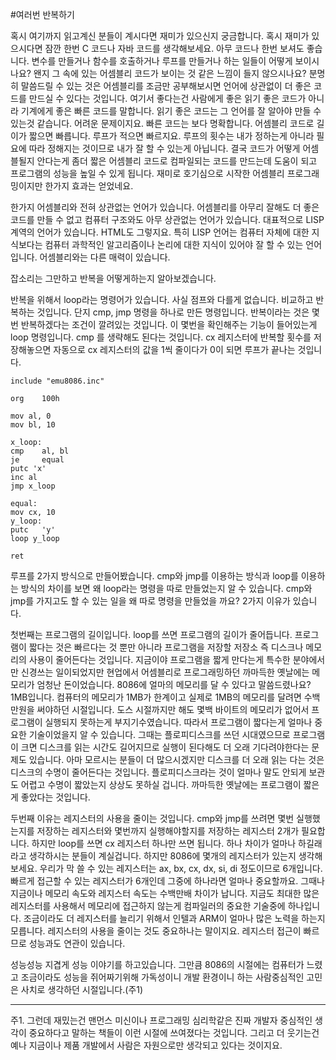 #여러번 반복하기


혹시 여기까지 읽고계신 분들이 계시다면 재미가 있으신지 궁금합니다. 혹시 재미가 있으시다면 잠깐 한번 C 코드나 자바 코드를 생각해보세요. 아무 코드나 한번 보셔도 좋습니다. 변수를 만들거나 함수를 호출하거나 루프를 만들거나 하는 일들이 어떻게 보이시나요? 왠지 그 속에 있는 어셈블리 코드가 보이는 것 같은 느낌이 들지 않으시나요? 분명히 말씀드릴 수 있는 것은 어셈블리를 조금만 공부해보시면 언어에 상관없이 더 좋은 코드를 만드실 수 있다는 것입니다. 여기서 좋다는건 사람에게 좋은 읽기 좋은 코드가 아니라 기계에게 좋은 빠른 코드를 말합니다. 읽기 좋은 코드는 그 언어를 잘 알아야 만들 수 있는것 같습니다. 어려운 문제이지요. 빠른 코드는 보다 명확합니다. 어셈블리 코드로 길이가 짧으면 빠릅니다. 루프가 적으면 빠르지요. 루프의 횟수는 내가 정하는게 아니라 필요에 따라 정해지는 것이므로 내가 잘 할 수 있는게 아닙니다. 결국 코드가 어떻게 어셈블될지 안다는게 좀더 짧은 어셈블리 코드로 컴파일되는 코드를 만드는데 도움이 되고 프로그램의 성능을 높일 수 있게 됩니다. 재미로 호기심으로 시작한 어셈블리 프로그래밍이지만 한가지 효과는 얻었네요.

한가지 어셈블리와 전혀 상관없는 언어가 있습니다. 어셈블리를 아무리 잘해도 더 좋은 코드를 만들 수 없고 컴퓨터 구조와도 아무 상관없는 언어가 있습니다. 대표적으로 LISP계역의 언어가 있습니다. HTML도 그렇지요. 특히 LISP 언어는 컴퓨터 자체에 대한 지식보다는 컴퓨터 과학적인 알고리즘이나 논리에 대한 지식이 있어야 잘 할 수 있는 언어입니다. 어셈블리와는 다른 매력이 있습니다.

잡소리는 그만하고 반복을 어떻게하는지 알아보겠습니다.

반복을 위해서 loop라는 명령어가 있습니다. 사실 점프와 다를게 없습니다. 비교하고 반복하는 것입니다. 단지 cmp, jmp 명령을 하나로 만든 명령입니다. 반복이라는 것은 몇번 반복하겠다는 조건이 깔려있는 것입니다. 이 몇번을 확인해주는 기능이 들어있는게 loop 명령입니다. cmp 를 생략해도 된다는 것입니다. cx 레지스터에 반복할 횟수를 저장해놓으면 자동으로 cx 레지스터의 값을 1씩 줄이다가 0이 되면 루프가 끝나는 것입니다.

``` 
include "emu8086.inc"
 
org    100h
 
mov al, 0
mov bl, 10
 
x_loop:
cmp    al, bl
je     equal
putc 'x'
inc al
jmp x_loop
 
equal:
mov cx, 10
y_loop:
putc   'y'
loop y_loop
 
ret
```
루프를 2가지 방식으로 만들어봤습니다. cmp와 jmp를 이용하는 방식과 loop를 이용하는 방식의 차이를 보면 왜 loop라는 명령을 따로 만들었는지 알 수 있습니다. cmp와 jmp를 가지고도 할 수 있는 일을 왜 따로 명령을 만들었을 까요? 2가지 이유가 있습니다.

첫번째는 프로그램의 길이입니다. loop를 쓰면 프로그램의 길이가 줄어듭니다. 프로그램이 짧다는 것은 빠르다는 것 뿐만 아니라 프로그램을 저장할 저장소 즉 디스크나 메모리의 사용이 줄어든다는 것입니다. 지금이야 프로그램을 짧게 만다는게 특수한 분야에서만 신경쓰는 일이되었지만 현업에서 어셈블리로 프로그래밍하던 까마득한 옛날에는 메모리가 엄청난 돈이었습니다. 8086에 얼마의 메모리를 달 수 있다고 말씀드렸나요? 1MB입니다. 컴퓨터의 메모리가 1MB가 한계이고 실제로 1MB의 메모리를 달려면 수백만원을 써야하던 시절입니다. 도스 시절까지만 해도 몇백 바이트의 메모리가 없어서 프로그램이 실행되지 못하는게 부지기수였습니다. 따라서 프로그램이 짧다는게 얼마나 중요한 기술이었을지 알 수 있습니다. 그때는 플로피디스크를 쓰던 시대였으므로 프로그램이 크면 디스크를 읽는 시간도 길어지므로 실행이 된다해도 더 오래 기다려야한다는 문제도 있습니다. 아마 모르시는 분들이 더 많으시겠지만 디스크를 더 오래 읽는 다는 것은 디스크의 수명이 줄어든다는 것입니다. 플로피디스크라는 것이 얼마나 말도 안되게 보관도 어렵고 수명이 짧았는지 상상도 못하실 겁니다. 까마득한 옛날에는 프로그램이 짧은게 좋았다는 것입니다.

두번째 이유는 레지스터의 사용을 줄이는 것입니다. cmp와 jmp를 쓰려면 몇번 실행했는지를 저장하는 레지스터와 몇번까지 실행해야할지를 저장하는 레지스터 2개가 필요합니다. 하지만 loop를 쓰면 cx 레지스터 하나만 쓰면 됩니다. 하나 차이가 얼마나 하길래라고 생각하시는 분들이 계실겁니다. 하지만 8086에 몇개의 레지스터가 있는지 생각해보세요. 우리가 막 쓸 수 있는 레지스터는 ax, bx, cx, dx, si, di 정도이므로 6개입니다. 빠르게 접근할 수 있는 레지스터가 6개인데 그중에 하나라면 얼마나 중요할까요. 그때나 지금이나 메모리 속도와 레지스터 속도는 수백만배 차이가 납니다. 지금도 최대한 많은 레지스터를 사용해서 메모리에 접근하지 않는게 컴파일러의 중요한 기술중에 하나입니다. 조금이라도 더 레지스터를 늘리기 위해서 인텔과 ARM이 얼마나 많은 노력을 하는지 모릅니다. 레지스터의 사용을 줄이는 것도 중요하나는 말이지요. 레지스터 접근이 빠르므로 성능과도 연관이 있습니다.

성능성능 지겹게 성능 이야기를 하고있습니다. 그만큼 8086의 시절에는 컴퓨터가 느렸고 조금이라도 성능을 쥐어짜기위해 가독성이니 개발 환경이니 하는 사람중심적인 고민은 사치로 생각하던 시절입니다.(주1)

---
주1. 그런데 재밌는건 맨먼스 미신이나 프로그래밍 심리학같은 진짜 개발자 중심적인 생각이 중요하다고 말하는 책들이 이런 시절에 쓰여졌다는 것입니다. 그리고 더 웃기는건 예나 지금이나 제품 개발에서 사람은 자원으로만 생각되고 있다는 것이지요.